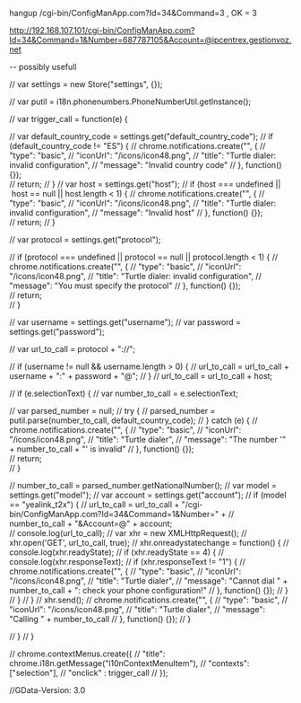 hangup /cgi-bin/ConfigManApp.com?Id=34&Command=3 , OK = 3

http://192.168.107.101/cgi-bin/ConfigManApp.com?Id=34&Command=1&Number=687787105&Account=@ipcentrex.gestionvoz.net


-- possibly usefull

// var settings = new Store("settings", {});


// var putil = i18n.phonenumbers.PhoneNumberUtil.getInstance();


// var trigger_call = function(e) {

// 	var default_country_code = settings.get("default_country_code");
// 	if (default_country_code != "ES") {
// 		chrome.notifications.create("", {
// 			"type": "basic",
// 			"iconUrl": "/icons/icon48.png",
// 			"title": "Turtle dialer: invalid configuration",
// 			"message": "Invalid country code"
// 		}, function() {});		
// 		return;
// 	}
// 	var host = settings.get("host");
// 	if (host === undefined || host == null || host.length < 1) {
// 		chrome.notifications.create("", {
// 			"type": "basic",
// 			"iconUrl": "/icons/icon48.png",
// 			"title": "Turtle dialer: invalid configuration",
// 			"message": "Invalid host"
// 		}, function() {});		
// 		return;
// 	}

// 	var protocol = settings.get("protocol");

// 	if (protocol === undefined || protocol == null || protocol.length < 1) {
// 		chrome.notifications.create("", {
// 			"type": "basic",
// 			"iconUrl": "/icons/icon48.png",
// 			"title": "Turtle dialer: invalid configuration",
// 			"message": "You must specify the protocol"
// 		}, function() {});		
// 		return;		
// 	}

// 	var username = settings.get("username");
// 	var password = settings.get("password");

// 	var url_to_call = protocol + "://";

// 	if (username != null && username.length > 0) {
// 		url_to_call = url_to_call + username + ":" + password + "@";
// 	}
// 	url_to_call = url_to_call + host;



// 	if (e.selectionText) {
// 		var number_to_call = e.selectionText;

// 		var parsed_number = null;
// 		try {
// 			parsed_number = putil.parse(number_to_call, default_country_code);
// 		} catch (e) {
// 			chrome.notifications.create("", {
// 				"type": "basic",
// 				"iconUrl": "/icons/icon48.png",
// 				"title": "Turtle dialer",
// 				"message": "The number '" + number_to_call + "' is invalid"
// 			}, function() {});		
// 			return;					
// 		}

// 		number_to_call = parsed_number.getNationalNumber();
// 		var model = settings.get("model");
// 		var account = settings.get("account");
// 		if (model == "yealink_t2x") {
// 			url_to_call = url_to_call + "/cgi-bin/ConfigManApp.com?Id=34&Command=1&Number=" + 
// 				number_to_call + "&Account=@" + account;	
// 			console.log(url_to_call);
// 			var xhr = new XMLHttpRequest();
// 			xhr.open('GET', url_to_call, true);
// 			xhr.onreadystatechange = function() {
// 				console.log(xhr.readyState);
// 			  if (xhr.readyState == 4) {
// 			  	console.log(xhr.responseText);
// 			  	if (xhr.responseText != "1") {
// 					chrome.notifications.create("", {
// 						"type": "basic",
// 						"iconUrl": "/icons/icon48.png",
// 						"title": "Turtle dialer",
// 						"message": "Cannot dial " + number_to_call + ": check your phone configuration!"
// 					}, function() {});
// 			  	}
// 			  }
// 			}
// 			xhr.send();
// 			chrome.notifications.create("", {
// 				"type": "basic",
// 				"iconUrl": "/icons/icon48.png",
// 				"title": "Turtle dialer",
// 				"message": "Calling " + number_to_call
// 			}, function() {});
// 		}

// 	}
// }

// chrome.contextMenus.create({
//     "title": chrome.i18n.getMessage("l10nContextMenuItem"),
//     "contexts": ["selection"],
//     "onclick" : trigger_call
//   });


//GData-Version: 3.0



